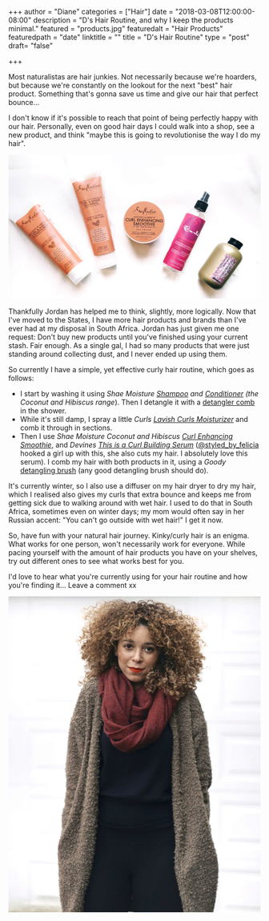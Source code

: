 +++
author = "Diane"
categories = ["Hair"]
date = "2018-03-08T12:00:00-08:00"
description = "D's Hair Routine, and why I keep the products minimal."
featured = "products.jpg"
featuredalt = "Hair Products"
featuredpath = "date"
linktitle = ""
title = "D's Hair Routine"
type = "post"
draft= "false"

+++






Most naturalistas are hair junkies. Not necessarily because we're hoarders, but because we're constantly on the lookout for the next "best" hair product. Something that's gonna save us time and give our hair that perfect bounce...

I don't know if it's possible to reach that point of being perfectly happy with our hair. Personally, even on good hair days I could walk into a shop, see a new product, and think "maybe this is going to revolutionise the way I do my hair".

<a class="image featured" href="/img/2018/03/products.jpg" data-fancybox="group" data-caption="Products">
  <img src="/img/2018/03/products.jpg"/>
</a>

Thankfully Jordan has helped me to think, slightly, more logically. Now that I've moved to the States, I have more hair products and brands than I've ever had at my disposal in South Africa. Jordan has just given me one request: Don't buy new products until you've finished using your current stash. Fair enough. As a single gal, I had so many products that were just standing around collecting dust, and I never ended up using them.

So currently I have a simple, yet effective curly hair routine, which goes as follows:

<ul>
	<li>I start by washing it using <i>Shae Moisture </i><i><a href="https://www.sheamoisture.com/coconut-hibiscus-curl-shine-shampoo.html">Shampoo</a></i><i> and </i><i><a href="https://www.sheamoisture.com/coconut-hibiscus-curl-shine-conditioner1.html">Conditioner</a></i><i> (the Coconut and Hibiscus range</i>). Then I detangle it with a <a href="https://www.amazon.com/Cricket-4625-Ultra-Smooth-Detangler/dp/B006O09VFA/ref=sr_1_6_s_it?s=beauty&ie=UTF8&qid=1519963734&sr=1-6&keywords=detangler%2Bcomb&th=1">detangler comb</a> in the shower.</li>
	<li>While it's still damp, I spray a little <i>Curls </i><i><a href="https://www.curls.biz/Lavish-curls-moisturizer.html">Lavish Curls Moisturizer</a></i> and comb it through in sections.</li>
	<li>Then I use <i>Shae Moisture Coconut and Hibiscus </i><i><a href="https://www.sheamoisture.com/coconut-hibiscus-curl-enhancing-smoothie.html">Curl Enhancing Smoothie</a></i>, and <i>Devines </i><i><a href="http://us.davines.com/this-is-a-curl-building-serum/d/1075">This is a Curl Building Serum</a></i> (<a href="https://www.instagram.com/styled_by_felicia">@styled_by_felicia</a> hooked a girl up with this, she also cuts my hair. I absolutely love this serum). I comb my hair with both products in it, using a <i>Goody</i> <a href="http://www.goody.com/Products/Styling_Tools/Goody_Detangle_It_Vent_Brush?colId=a9275756-ed2a-4789-a434-edcbecd55946&c_id=">detangling brush</a> (any good detangling brush should do).
	</li>
</ul>

It's currently winter, so I also use a diffuser on my hair dryer to dry my hair, which I realised also gives my curls that extra bounce and keeps me from getting sick due to walking around with wet hair. I used to do that in South Africa, sometimes even on winter days; my mom would often say in her Russian accent: "You can't go outside with wet hair!" I get it now.

So, have fun with your natural hair journey. Kinky/curly hair is an enigma. What works for one person, won't necessarily work for everyone. While pacing yourself with the amount of hair products you have on your shelves, try out different ones to see what works best for you.

I'd love to hear what you're currently using for your hair routine and how you're finding it... Leave a comment xx

<a class="image featured" href="/img/2018/03/winter.jpeg" data-fancybox="group" data-caption="Winter Curls">
	<img src="/img/2018/03/winter.jpeg"/>
</a>
